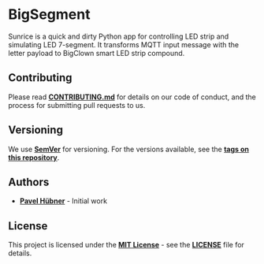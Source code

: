 # BigSegment

Sunrice is a quick and dirty Python app for controlling LED strip and simulating LED 7-segment. It transforms MQTT input message with the letter payload to BigClown smart LED strip compound.

## Contributing

Please read [**CONTRIBUTING.md**](https://github.com/hubpav/sunrice/blob/master/CONTRIBUTING.md) for details on our code of conduct, and the process for submitting pull requests to us.

## Versioning

We use [**SemVer**](https://semver.org/) for versioning. For the versions available, see the [**tags on this repository**](https://github.com/hubpav/sunrice/tags).

## Authors

* [**Pavel Hübner**](https://github.com/hubpav) - Initial work

## License

This project is licensed under the [**MIT License**](https://opensource.org/licenses/MIT/) - see the [**LICENSE**](https://github.com/hubpav/sunrice/blob/master/LICENSE) file for details.
